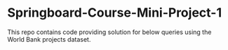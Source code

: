 # Springboard-Course-Mini-Project-1
This repo contains code providing solution for below queries using the World Bank projects dataset.
